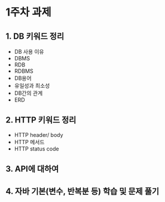 # 1주차 과제
## 1. DB 키워드 정리
- DB 사용 이유
- DBMS
- RDB
- RDBMS
- DB용어
- 유일성과 최소성
- DB간의 관계
- ERD

## 2. HTTP 키워드 정리
- HTTP header/ body
- HTTP 메서드
- HTTP status code

## 3. API에 대하여

## 4. 자바 기본(변수, 반복분 등) 학습 및 문제 풀기
